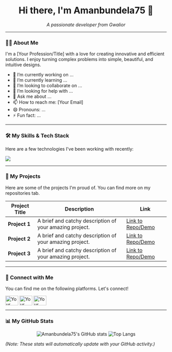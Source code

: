 <h1 align="center">Hi there, I'm Amanbundela75 👋</h1>

<p align="center">
  <em>A passionate developer from Gwalior</em>
</p>

---

### 👨‍💻 About Me

I'm a [Your Profession/Title] with a love for creating innovative and efficient solutions. I enjoy turning complex problems into simple, beautiful, and intuitive designs.

- 🔭 I’m currently working on ...
- 🌱 I’m currently learning ...
- 👯 I’m looking to collaborate on ...
- 🤔 I’m looking for help with ...
- 💬 Ask me about ...
- 📫 How to reach me: [Your Email]
- 😄 Pronouns: ...
- ⚡ Fun fact: ...

---

### 🛠️ My Skills & Tech Stack

Here are a few technologies I've been working with recently:

<p align="left">
  <a href="https://skillicons.dev">
    <img src="https://skillicons.dev/icons?i=js,ts,react,nextjs,nodejs,express,mongodb,docker" />
  </a>
</p>


---

### 🚀 My Projects

Here are some of the projects I'm proud of. You can find more on my repositories tab.

| Project Title | Description | Link |
|---------------|-------------|------|
| **Project 1** | A brief and catchy description of your amazing project. | [Link to Repo/Demo](https://github.com/your-username/your-repo) |
| **Project 2** | A brief and catchy description of your amazing project. | [Link to Repo/Demo](https://github.com/your-username/your-repo) |
| **Project 3** | A brief and catchy description of your amazing project. | [Link to Repo/Demo](https://github.com/your-username/your-repo) |

---

### 🤝 Connect with Me

You can find me on the following platforms. Let's connect!

<p align="left">
<a href="[Your LinkedIn URL]" target="blank"><img align="center" src="https://raw.githubusercontent.com/rahuldkjain/github-profile-readme-generator/master/src/images/icons/Social/linked-in-alt.svg" alt="Your LinkedIn" height="30" width="40" /></a>
<a href="[Your Twitter URL]" target="blank"><img align="center" src="https://raw.githubusercontent.com/rahuldkjain/github-profile-readme-generator/master/src/images/icons/Social/twitter.svg" alt="Your Twitter" height="30" width="40" /></a>
<a href="[Your Personal Website URL]" target="blank"><img align="center" src="https://raw.githubusercontent.com/rahuldkjain/github-profile-readme-generator/master/src/images/icons/Social/rss.svg" alt="Your Website" height="30" width="40" /></a>
</p>

---

### 📊 My GitHub Stats

<p align="center">
  <img src="https://github-readme-stats.vercel.app/api?username=Amanbundela75&show_icons=true&theme=radical" alt="Amanbundela75's GitHub stats" />
  <img src="https://github-readme-stats.vercel.app/api/top-langs/?username=Amanbundela75&layout=compact&theme=radical" alt="Top Langs" />
</p>

*(Note: These stats will automatically update with your GitHub activity.)*
